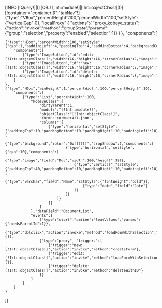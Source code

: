 [INFO [!Query!]|I]
[OBJ [!Int::module!]|[!Int::objectClass!]|O]
[!container:="containerID":"tabNav"!]
{"type":"VBox","percentHeight":100,"percentWidth":100,"setStyle":{"verticalGap":0},
"localProxy":{
	"actions":{
		"proxy_kobeye_status":{"action":"invoke","method":"groupState","params":{"group":"selection","property":"enabled","selection":1}}
	}
},
"components":[
	
	{"type":"HBox","percentWidth":100,"setStyle":{"gap":1,"paddingLeft":4,"paddingTop":4,"paddingBottom":4,"backgroundColor":"#d9d9d9"},
		"components":[
			{"type":"ImageButton","id":"edit:[!Int::objectClass!]","width":16,"height":16,"cornerRadius":8,"image":"pic_i","borderWidth":1,"stateGroup":"selection","enabled":0},
			{"type":"ImageButton","id":"new:[!Int::objectClass!]","width":16,"height":16,"cornerRadius":8,"image":"pic_plus","borderWidth":1},
			{"type":"ImageButton","id":"delete:[!Int::objectClass!]","width":16,"height":16,"cornerRadius":8,"image":"pic_moins","borderWidth":1,"stateGroup":"selection","enabled":0}
		]
	},
	{"type":"HBox","minHeight":1,"percentWidth":100,"percentHeight":100,
		"components":[
			{"type":"List","percentWidth":100,
				"kobeyeClass":{
					"dirtyParent":1,
					"module":"[!Int::module!]",
					"objectClass":"[!Int::objectClass!]",
					"form":"FormDetail.json",
					"columns":[
						{"type":"horizontal","setStyle":{"paddingTop":10,"paddingBottom":10,"paddingRight":10,"paddingLeft":10},"components":[
							{"type":"background","color":"0xffffff","dropShadow":1,"components":[
								{"type":"horizontal","setStyle":{"gap":10},"components":[
									{"type":"image","field":"Doc","width":200,"height":350},
									{"type":"vertical","setStyle":{"paddingTop":40,"paddingBottom":10,"paddingRight":10,"paddingLeft":10},"components":[
										{"type":"varchar","field":"Name","setStyle":{"fontWeight":"bold"}},
										{"type":"date","field":"Date"}
									]}
								]}
							]}
						]}
					]
				},"dataField":"DocumentList",
				"events":[
					{"type":"start","action":"loadValues","params":{"needsParentId":1}},
					{"type":"dblclick","action":"invoke","method":"loadFormWithSelection","params":{}},
					{"type":"proxy", "triggers":[
						{"trigger":"new:[!Int::objectClass!]","action":"invoke","method":"createForm"},
						{"trigger":"edit:[!Int::objectClass!]","action":"invoke","method":"loadFormWithSelection","params":{}},
						{"trigger":"delete:[!Int::objectClass!]","action":"invoke","method":"deleteWithID"}
					]}
				]
			}
		]
	}
]}